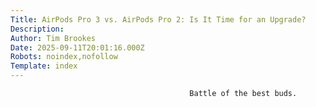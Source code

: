 ```yaml
---
Title: AirPods Pro 3 vs. AirPods Pro 2: Is It Time for an Upgrade?
Description: 
Author: Tim Brookes
Date: 2025-09-11T20:01:16.000Z
Robots: noindex,nofollow
Template: index
---
```


                                            Battle of the best buds.
                                        